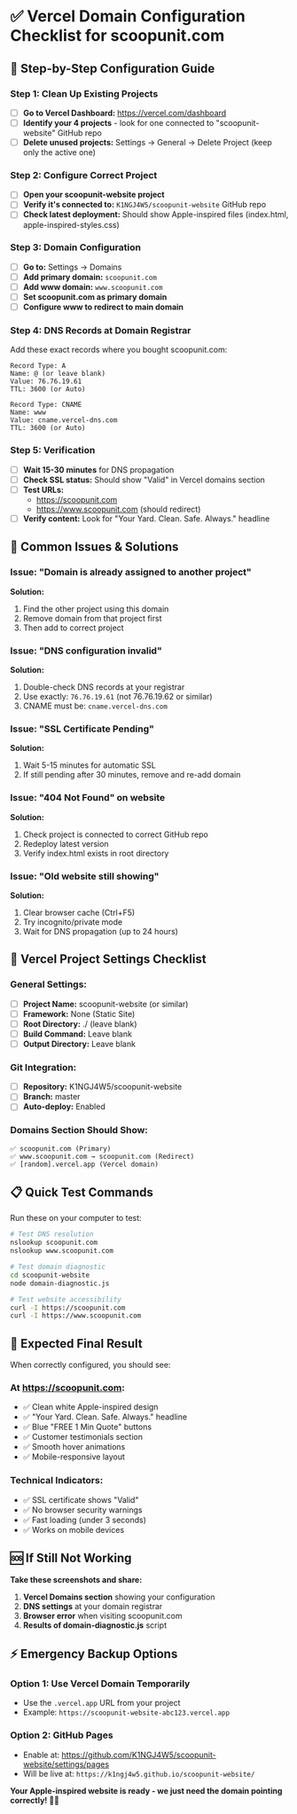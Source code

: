 # ✅ Vercel Domain Configuration Checklist for scoopunit.com

## 🎯 Step-by-Step Configuration Guide

### **Step 1: Clean Up Existing Projects**
- [ ] **Go to Vercel Dashboard:** https://vercel.com/dashboard
- [ ] **Identify your 4 projects** - look for one connected to "scoopunit-website" GitHub repo
- [ ] **Delete unused projects:** Settings → General → Delete Project (keep only the active one)

### **Step 2: Configure Correct Project**
- [ ] **Open your scoopunit-website project**
- [ ] **Verify it's connected to:** `K1NGJ4W5/scoopunit-website` GitHub repo
- [ ] **Check latest deployment:** Should show Apple-inspired files (index.html, apple-inspired-styles.css)

### **Step 3: Domain Configuration**
- [ ] **Go to:** Settings → Domains
- [ ] **Add primary domain:** `scoopunit.com`
- [ ] **Add www domain:** `www.scoopunit.com`
- [ ] **Set scoopunit.com as primary domain**
- [ ] **Configure www to redirect to main domain**

### **Step 4: DNS Records at Domain Registrar**
Add these exact records where you bought scoopunit.com:

```
Record Type: A
Name: @ (or leave blank)
Value: 76.76.19.61
TTL: 3600 (or Auto)

Record Type: CNAME  
Name: www
Value: cname.vercel-dns.com
TTL: 3600 (or Auto)
```

### **Step 5: Verification**
- [ ] **Wait 15-30 minutes** for DNS propagation
- [ ] **Check SSL status:** Should show "Valid" in Vercel domains section
- [ ] **Test URLs:**
  - https://scoopunit.com
  - https://www.scoopunit.com (should redirect)
- [ ] **Verify content:** Look for "Your Yard. Clean. Safe. Always." headline

## 🚨 Common Issues & Solutions

### **Issue: "Domain is already assigned to another project"**
**Solution:**
1. Find the other project using this domain
2. Remove domain from that project first
3. Then add to correct project

### **Issue: "DNS configuration invalid"**
**Solution:**
1. Double-check DNS records at your registrar
2. Use exactly: `76.76.19.61` (not 76.76.19.62 or similar)
3. CNAME must be: `cname.vercel-dns.com`

### **Issue: "SSL Certificate Pending"**
**Solution:**
1. Wait 5-15 minutes for automatic SSL
2. If still pending after 30 minutes, remove and re-add domain

### **Issue: "404 Not Found" on website**
**Solution:**
1. Check project is connected to correct GitHub repo
2. Redeploy latest version
3. Verify index.html exists in root directory

### **Issue: "Old website still showing"**
**Solution:**
1. Clear browser cache (Ctrl+F5)
2. Try incognito/private mode
3. Wait for DNS propagation (up to 24 hours)

## 🔧 Vercel Project Settings Checklist

### **General Settings:**
- [ ] **Project Name:** scoopunit-website (or similar)
- [ ] **Framework:** None (Static Site)
- [ ] **Root Directory:** ./ (leave blank)
- [ ] **Build Command:** Leave blank
- [ ] **Output Directory:** Leave blank

### **Git Integration:**
- [ ] **Repository:** K1NGJ4W5/scoopunit-website
- [ ] **Branch:** master
- [ ] **Auto-deploy:** Enabled

### **Domains Section Should Show:**
```
✅ scoopunit.com (Primary)
✅ www.scoopunit.com → scoopunit.com (Redirect)
✅ [random].vercel.app (Vercel domain)
```

## 📋 Quick Test Commands

Run these on your computer to test:

```bash
# Test DNS resolution
nslookup scoopunit.com
nslookup www.scoopunit.com

# Test domain diagnostic
cd scoopunit-website
node domain-diagnostic.js

# Test website accessibility  
curl -I https://scoopunit.com
curl -I https://www.scoopunit.com
```

## 🎯 Expected Final Result

When correctly configured, you should see:

### **At https://scoopunit.com:**
- ✅ Clean white Apple-inspired design
- ✅ "Your Yard. Clean. Safe. Always." headline
- ✅ Blue "FREE 1 Min Quote" buttons  
- ✅ Customer testimonials section
- ✅ Smooth hover animations
- ✅ Mobile-responsive layout

### **Technical Indicators:**
- ✅ SSL certificate shows "Valid" 
- ✅ No browser security warnings
- ✅ Fast loading (under 3 seconds)
- ✅ Works on mobile devices

## 🆘 If Still Not Working

**Take these screenshots and share:**
1. **Vercel Domains section** showing your configuration
2. **DNS settings** at your domain registrar  
3. **Browser error** when visiting scoopunit.com
4. **Results of domain-diagnostic.js** script

## ⚡ Emergency Backup Options

### **Option 1: Use Vercel Domain Temporarily**
- Use the `.vercel.app` URL from your project
- Example: `https://scoopunit-website-abc123.vercel.app`

### **Option 2: GitHub Pages**
- Enable at: https://github.com/K1NGJ4W5/scoopunit-website/settings/pages
- Will be live at: `https://k1ngj4w5.github.io/scoopunit-website/`

**Your Apple-inspired website is ready - we just need the domain pointing correctly! 🍎🚀**
